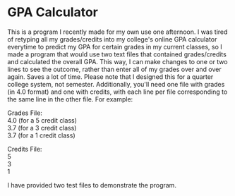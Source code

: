 # GPA Calculator

This is a program I recently made for my own use one afternoon. I was tired of retyping all my grades/credits into my college's online GPA calculator everytime to predict my GPA for certain grades in my current classes, so I made a program that would use two text files that contained grades/credits and calculated the overall GPA. This way, I can make changes to one or two lines to see the outcome, rather than enter all of my grades over and over again. Saves a lot of time. Please note that I designed this for a quarter college system, not semester. Additionally, you'll need one file with grades (in 4.0 format) and one with credits, with each line per file corresponding to the same line in the other file. For example:

Grades File:                                                                                                                                  
4.0 (for a 5 credit class)                                                                                                                    
3.7 (for a 3 credit class)                                                                                                                       
3.7 (for a 1 credit class)

Credits File:                                                                                                                                  
5                                                                                                                                          
3                                                                                                                                              
1

I have provided two test files to demonstrate the program.
